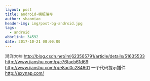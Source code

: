 ```yaml
---
layout: post
title: android-模板编写
author: shaomiao
header-img: img/post-bg-android.jpg
tags:
  - android
abbrlink: 34592
date: 2017-10-21 00:00:00
---
```

鸿洋大神
http://blog.csdn.net/lmj623565791/article/details/51635533
http://www.jianshu.com/p/c76facb61d69
http://www.jianshu.com/p/e8ac0c284601
一个代码提示插件
http://exynap.com/
